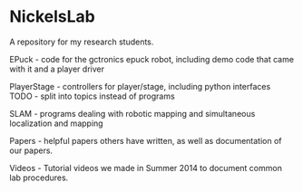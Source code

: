 NickelsLab
==========

A repository for my research students.

EPuck - code for the gctronics epuck robot, including demo code that came with it and a player driver

PlayerStage - controllers for player/stage, including python interfaces
TODO - split into topics instead of programs

SLAM - programs dealing with robotic mapping and simultaneous localization and mapping

Papers - helpful papers others have written, as well as documentation of our papers.

Videos - Tutorial videos we made in Summer 2014 to document common lab procedures.
